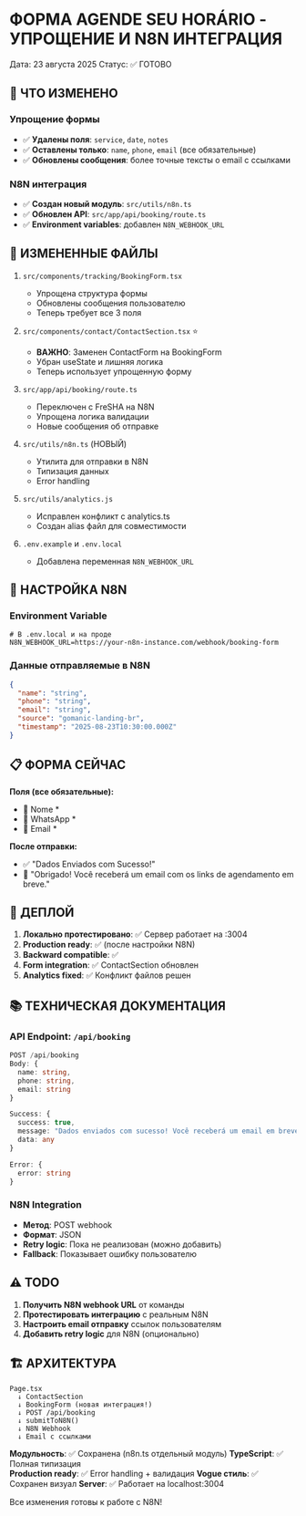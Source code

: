 # ФОРМА AGENDE SEU HORÁRIO - УПРОЩЕНИЕ И N8N ИНТЕГРАЦИЯ

Дата: 23 августа 2025
Статус: ✅ ГОТОВО

## 🎯 ЧТО ИЗМЕНЕНО

### Упрощение формы
- ✅ **Удалены поля**: `service`, `date`, `notes`
- ✅ **Оставлены только**: `name`, `phone`, `email` (все обязательные)
- ✅ **Обновлены сообщения**: более точные тексты о email с ссылками

### N8N интеграция
- ✅ **Создан новый модуль**: `src/utils/n8n.ts`
- ✅ **Обновлен API**: `src/app/api/booking/route.ts`
- ✅ **Environment variables**: добавлен `N8N_WEBHOOK_URL`

## 📁 ИЗМЕНЕННЫЕ ФАЙЛЫ

1. `src/components/tracking/BookingForm.tsx`
   - Упрощена структура формы
   - Обновлены сообщения пользователю
   - Теперь требует все 3 поля

2. `src/components/contact/ContactSection.tsx` ⭐
   - **ВАЖНО**: Заменен ContactForm на BookingForm
   - Убран useState и лишняя логика
   - Теперь использует упрощенную форму

3. `src/app/api/booking/route.ts`
   - Переключен с FreSHA на N8N
   - Упрощена логика валидации
   - Новые сообщения об отправке

4. `src/utils/n8n.ts` (НОВЫЙ)
   - Утилита для отправки в N8N
   - Типизация данных
   - Error handling

5. `src/utils/analytics.js`
   - Исправлен конфликт с analytics.ts
   - Создан alias файл для совместимости

6. `.env.example` и `.env.local`
   - Добавлена переменная `N8N_WEBHOOK_URL`

## 🔧 НАСТРОЙКА N8N

### Environment Variable
```env
# В .env.local и на проде
N8N_WEBHOOK_URL=https://your-n8n-instance.com/webhook/booking-form
```

### Данные отправляемые в N8N
```json
{
  "name": "string",
  "phone": "string", 
  "email": "string",
  "source": "gomanic-landing-br",
  "timestamp": "2025-08-23T10:30:00.000Z"
}
```

## 📋 ФОРМА СЕЙЧАС

**Поля (все обязательные):**
- 📝 Nome *
- 📱 WhatsApp * 
- 📧 Email *

**После отправки:**
- ✅ "Dados Enviados com Sucesso!"
- 💌 "Obrigado! Você receberá um email com os links de agendamento em breve."

## 🚀 ДЕПЛОЙ

1. **Локально протестировано**: ✅ Сервер работает на :3004
2. **Production ready**: ✅ (после настройки N8N)
3. **Backward compatible**: ✅
4. **Form integration**: ✅ ContactSection обновлен
5. **Analytics fixed**: ✅ Конфликт файлов решен

## 📚 ТЕХНИЧЕСКАЯ ДОКУМЕНТАЦИЯ

### API Endpoint: `/api/booking`
```typescript
POST /api/booking
Body: {
  name: string,
  phone: string, 
  email: string
}

Success: {
  success: true,
  message: "Dados enviados com sucesso! Você receberá um email em breve.",
  data: any
}

Error: {
  error: string
}
```

### N8N Integration
- **Метод**: POST webhook
- **Формат**: JSON
- **Retry logic**: Пока не реализован (можно добавить)
- **Fallback**: Показывает ошибку пользователю

## ⚠️ TODO

1. **Получить N8N webhook URL** от команды
2. **Протестировать интеграцию** с реальным N8N
3. **Настроить email отправку** ссылок пользователям
4. **Добавить retry logic** для N8N (опционально)

## 🏗️ АРХИТЕКТУРА

```
Page.tsx
  ↓ ContactSection
  ↓ BookingForm (новая интеграция!)
  ↓ POST /api/booking
  ↓ submitToN8N()
  ↓ N8N Webhook
  ↓ Email с ссылками
```

**Модульность**: ✅ Сохранена (n8n.ts отдельный модуль)
**TypeScript**: ✅ Полная типизация  
**Production ready**: ✅ Error handling + валидация
**Vogue стиль**: ✅ Сохранен визуал
**Server**: ✅ Работает на localhost:3004

Все изменения готовы к работе с N8N!